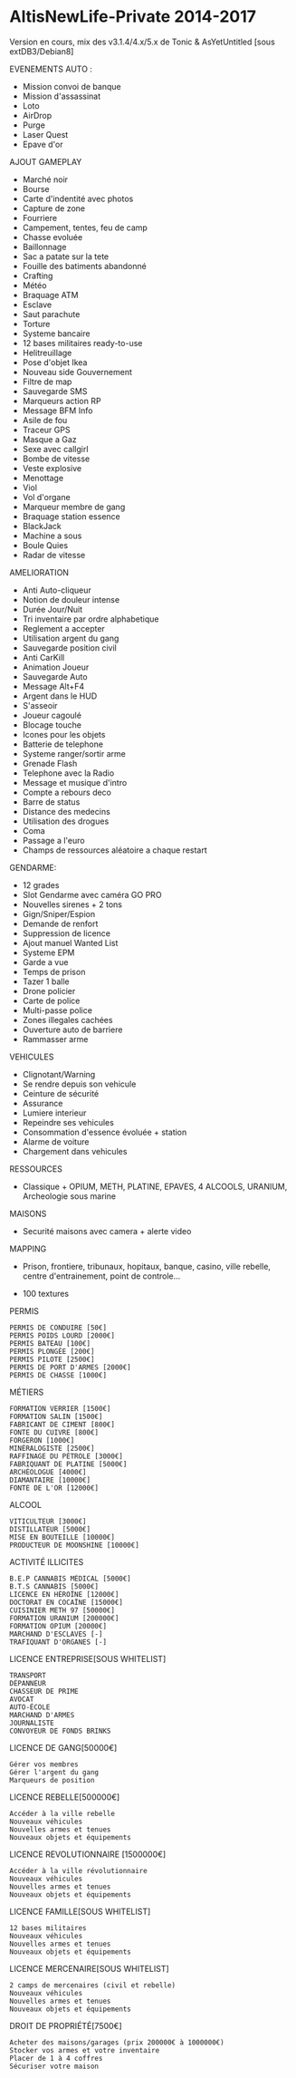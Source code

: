 # AltisNewLife-Private 2014-2017
Version en cours, mix des v3.1.4/4.x/5.x de Tonic & AsYetUntitled [sous extDB3/Debian8]


EVENEMENTS AUTO :
 - Mission convoi de banque
 - Mission d'assassinat
 - Loto
 - AirDrop 
 - Purge
 - Laser Quest
 - Epave d'or
   
AJOUT GAMEPLAY
 - Marché noir
 - Bourse
 - Carte d'indentité avec photos
 - Capture de zone
 - Fourriere
 - Campement, tentes, feu de camp
 - Chasse evoluée
 - Baillonnage
 - Sac a patate sur la tete
 - Fouille des batiments abandonné
 - Crafting
 - Météo
 - Braquage ATM
 - Esclave
 - Saut parachute
 - Torture
 - Systeme bancaire
 - 12 bases militaires ready-to-use
 - Helitreuillage
 - Pose d'objet Ikea
 - Nouveau side Gouvernement
 - Filtre de map
 - Sauvegarde SMS
 - Marqueurs action RP
 - Message BFM Info
 - Asile de fou
 - Traceur GPS
 - Masque a Gaz
 - Sexe avec callgirl
 - Bombe de vitesse
 - Veste explosive
 - Menottage
 - Viol
 - Vol d'organe
 - Marqueur membre de gang
 - Braquage station essence
 - BlackJack
 - Machine a sous
 - Boule Quies
 - Radar de vitesse
 
AMELIORATION
 - Anti Auto-cliqueur
 - Notion de douleur intense
 - Durée Jour/Nuit
 - Tri inventaire par ordre alphabetique
 - Reglement a accepter
 - Utilisation argent du gang
 - Sauvegarde position civil
 - Anti CarKill
 - Animation Joueur
 - Sauvegarde Auto
 - Message Alt+F4
 - Argent dans le HUD
 - S'asseoir 
 - Joueur cagoulé
 - Blocage touche
 - Icones pour les objets
 - Batterie de telephone 
 - Systeme ranger/sortir arme
 - Grenade Flash
 - Telephone avec la Radio
 - Message et musique d'intro
 - Compte a rebours deco
 - Barre de status 
 - Distance des medecins
 - Utilisation des drogues
 - Coma
 - Passage a l'euro
 - Champs de ressources aléatoire a chaque restart 
 
GENDARME:
 - 12 grades
 - Slot Gendarme avec caméra GO PRO
 - Nouvelles sirenes + 2 tons
 - Gign/Sniper/Espion
 - Demande de renfort
 - Suppression de licence 
 - Ajout manuel Wanted List
 - Systeme EPM
 - Garde a vue
 - Temps de prison
 - Tazer 1 balle
 - Drone policier
 - Carte de police
 - Multi-passe police
 - Zones illegales cachées
 - Ouverture auto de barriere
 - Rammasser arme
 
VEHICULES
 - Clignotant/Warning
 - Se rendre depuis son vehicule
 - Ceinture de sécurité
 - Assurance
 - Lumiere interieur
 - Repeindre ses vehicules
 - Consommation d'essence évoluée + station
 - Alarme de voiture
 - Chargement dans vehicules
 
RESSOURCES
  - Classique + OPIUM, METH, PLATINE, EPAVES, 4 ALCOOLS, URANIUM, Archeologie sous marine
 
MAISONS
 - Securité maisons avec camera + alerte video
 
MAPPING
 - Prison, frontiere, tribunaux, hopitaux, banque, casino, ville rebelle, centre d'entrainement, point de controle...
 
+ 100 textures


PERMIS

    PERMIS DE CONDUIRE [50€]
    PERMIS POIDS LOURD [2000€]
    PERMIS BATEAU [100€]
    PERMIS PLONGÉE [200€]
    PERMIS PILOTE [2500€]
    PERMIS DE PORT D'ARMES [2000€]
    PERMIS DE CHASSE [1000€]

MÉTIERS

    FORMATION VERRIER [1500€]
    FORMATION SALIN [1500€]
    FABRICANT DE CIMENT [800€]
    FONTE DU CUIVRE [800€]
    FORGERON [1000€]
    MINÉRALOGISTE [2500€]
    RAFFINAGE DU PÉTROLE [3000€]
    FABRIQUANT DE PLATINE [5000€]
    ARCHÉOLOGUE [4000€]
    DIAMANTAIRE [10000€]
    FONTE DE L'OR [12000€]

ALCOOL

    VITICULTEUR [3000€]
    DISTILLATEUR [5000€]
    MISE EN BOUTEILLE [10000€]
    PRODUCTEUR DE MOONSHINE [10000€]

ACTIVITÉ ILLICITES

    B.E.P CANNABIS MÉDICAL [5000€]
    B.T.S CANNABIS [5000€]
    LICENCE EN HÉROÏNE [12000€]
    DOCTORAT EN COCAÏNE [15000€]
    CUISINIER METH 97 [50000€]
    FORMATION URANIUM [200000€]
    FORMATION OPIUM [20000€]
    MARCHAND D'ESCLAVES [-]
    TRAFIQUANT D'ORGANES [-]

LICENCE ENTREPRISE[SOUS WHITELIST]

    TRANSPORT
    DÉPANNEUR
    CHASSEUR DE PRIME
    AVOCAT
    AUTO-ÉCOLE
    MARCHAND D'ARMES
    JOURNALISTE
    CONVOYEUR DE FONDS BRINKS

LICENCE DE GANG[50000€]

    Gérer vos membres
    Gérer l'argent du gang
    Marqueurs de position

LICENCE REBELLE[500000€]

    Accéder à la ville rebelle
    Nouveaux véhicules
    Nouvelles armes et tenues
    Nouveaux objets et équipements

LICENCE REVOLUTIONNAIRE [1500000€]

    Accéder à la ville révolutionnaire
    Nouveaux véhicules
    Nouvelles armes et tenues
    Nouveaux objets et équipements
	
LICENCE FAMILLE[SOUS WHITELIST]

    12 bases militaires
    Nouveaux véhicules
    Nouvelles armes et tenues
    Nouveaux objets et équipements

LICENCE MERCENAIRE[SOUS WHITELIST]

    2 camps de mercenaires (civil et rebelle)
    Nouveaux véhicules
    Nouvelles armes et tenues
    Nouveaux objets et équipements

DROIT DE PROPRIÉTÉ[7500€]

    Acheter des maisons/garages (prix 200000€ à 1000000€)
    Stocker vos armes et votre inventaire
    Placer de 1 à 4 coffres
    Sécuriser votre maison
